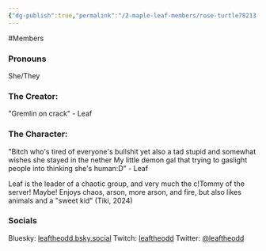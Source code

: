 ```yaml
---
{"dg-publish":true,"permalink":"/2-maple-leaf-members/rose-turtle78213-leaf/","created":"2024-11-25T13:29:05.531-05:00"}
---
```


#Members 
### Pronouns 
She/They
### The Creator:
"Gremlin on crack"
\- Leaf

### The Character:
"Bitch who's tired of everyone's bullshit yet also a tad stupid and somewhat wishes she stayed in the nether
My little demon gal that trying to gaslight people into thinking she's human:D"
\- Leaf

Leaf is the leader of a chaotic group, and very much the c!Tommy of the server! Maybe! Enjoys chaos, arson, more arson, and fire, but also likes animals and a "sweet kid" (Tiki, 2024)
### Socials
Bluesky: [leaftheodd.bsky.social](https://bsky.app/profile/leaftheodd.bsky.social)
Twitch: [leaftheodd](https://www.twitch.tv/leaftheodd)
Twitter: [@leaftheodd](https://x.com/leaftheodd?t=Hdh4cYBU9nU4U8duhEzDJQ&s=09)
